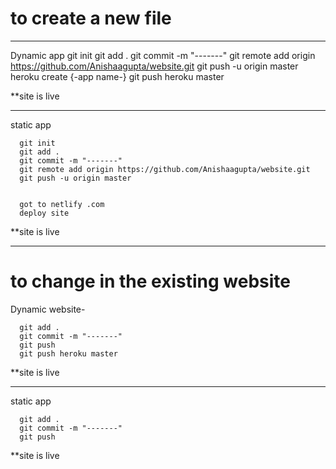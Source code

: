 
# to create a new file
________________________________________
Dynamic app
      git init 
      git add .
      git commit -m "-------"
      git remote add origin https://github.com/Anishaagupta/website.git
      git push -u origin master
      heroku create {-app name-}
      git push heroku master


**site is live
________________________________________
static app

      git init 
      git add .
      git commit -m "-------"
      git remote add origin https://github.com/Anishaagupta/website.git
      git push -u origin master


      got to netlify .com
      deploy site


**site is live



________________________________________
# to change in the existing website
Dynamic website-

      git add .
      git commit -m "-------"
      git push
      git push heroku master


**site is live



________________________________________
static app

      git add .
      git commit -m "-------"
      git push

**site is live
